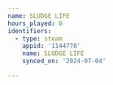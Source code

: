 ```yaml
---
name: SLUDGE LIFE
hours_played: 0
identifiers:
  - type: steam
    appid: '1144770'
    name: SLUDGE LIFE
    synced_on: '2024-07-04'

---
```

